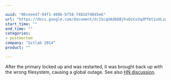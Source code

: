 ```yaml
---

uuid: "06ceee47-94f1-400b-bf58-7482d740d5e6"
url: "https://docs.google.com/document/d/1ScqXAdb6BjhsDzCo3qdPYbt1uULzgZqPO8zHeHHarS0/preview?sle=true&hl=en&forcehl=1#heading=h.dfbilqgnc5sf"
start_time: ""
end_time: ""
categories:
- postmortem
company: "Gitlab 2014"
product: ""

---
```


After the primary locked up and was restarted, it was brought back up with the wrong filesystem, causing a global outage. See also [HN discussion](https://news.ycombinator.com/item?id=8003601).
